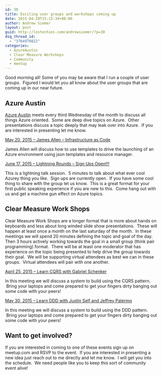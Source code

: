 ```yaml
---
id: 30
title: Exciting user groups and workshops coming up
date: 2015-04-20T15:15:34+00:00
author: Andrew Siemer
layout: post
guid: http://lostechies.com/andrewsiemer/?p=30
dsq_thread_id:
  - "3764970822"
categories:
  - AzureAustin
  - Clear Measure Workshops
  - Community
  - meetup
---
```

Good morning all! Some of you may be aware that I run a couple of user groups.  Figured I would let you all know about the user groups that are coming up in our near future.

## Azure Austin

[Azure Austin](http://www.meetup.com/azureaustin/) meets every third Wednesday of the month to discuss all things Azure oriented.  Some are deep dive topics on Azure.  Other presentations discuss a topic deeply that may leak over into Azure.  If you are interested in presenting let me know.

[May 20, 2015 &#8211; James Allen &#8211; Infrastructure as Code](http://www.meetup.com/azureaustin/events/221920439/)

James Allen will discuss how to use templates to drive the launching of an Azure environment using json templates and resource manager.

[June 17, 2015 &#8211; Lightning Rounds &#8211; Sign Ups Open!!!](http://www.meetup.com/azureaustin/events/221920588/)

This is a lightning talk session.  5 minutes to talk about what ever cool Azurey thing you like.  Sign ups are currently open.  If you have some cool thing to share with the group let us know.  This is a great format for your first public speaking experience if you are new to this.  Come hang out with us and get a machine gun effect on Azure topics.

## Clear Measure Work Shops

Clear Measure Work Shops are a longer format that is more about hands on keyboards and less about long winded slide show presentations.  These will happen at least once a month on the last saturday of the month.  In these meetings we will spend 20 minutes defining the topic and goal of the day. Then 3 hours actively working towards the goal in a small group (think pair programming) format.  There will be at least one moderator that has experience on the topic being presented to help drive the group towards their goal.  We will be supporting virtual attendees as best we can in these groups.  Virtual attendees will pair with one another.

[April 25, 2015 &#8211; Learn CQRS with Gabriel Schenker](http://www.meetup.com/Clear-Measure-Workshops/events/221702494/)

In this meeting we will discuss a system to build using the CQRS pattern.  Bring your laptops and come prepared to get your fingers dirty banging out some code with your peers!

[May 30, 2015 &#8211; Learn DDD with Justin Self and Jeffrey Palermo](http://www.meetup.com/Clear-Measure-Workshops/events/221920364/)

In this meeting we will discuss a system to build using the DDD pattern.  Bring your laptops and come prepared to get your fingers dirty banging out some code with your peers!

## Want to get involved?

If you are interested in coming to one of these events sign up on meetup.com and RSVP to the event.  If you are interested in presenting a new idea just reach out to me directly and let me know.  I will get you into the schedule.  We need people like you to keep this sort of community event alive!

&nbsp;